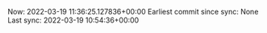 Now: 2022-03-19 11:36:25.127836+00:00 Earliest commit since sync: None Last sync: 2022-03-19 10:54:36+00:00
